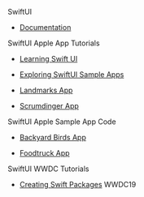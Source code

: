 SwiftUI

* [Documentation](https://developer.apple.com/xcode/swiftui/)

SwiftUI Apple App Tutorials

* [Learning Swift UI](https://developer.apple.com/tutorials/swiftui-concepts)

* [Exploring SwiftUI Sample Apps](https://developer.apple.com/tutorials/Sample-Apps)

* [Landmarks App](https://developer.apple.com/tutorials/swiftui/creating-and-combining-views)

* [Scrumdinger App](https://developer.apple.com/tutorials/app-dev-training/getting-started-with-scrumdinger)

SwiftUI Apple Sample App Code

* [Backyard Birds App](https://developer.apple.com/documentation/swiftui/backyard-birds-sample)

* [Foodtruck App](https://developer.apple.com/documentation/swiftui/food_truck_building_a_swiftui_multiplatform_app)

SwiftUI WWDC Tutorials

* [Creating Swift Packages](https://developer.apple.com/videos/play/wwdc2019/410) WWDC19
